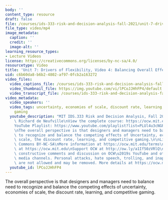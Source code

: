 ```yaml
---
body: ''
content_type: resource
draft: false
file: /courses/ids-333-risk-and-decision-analysis-fall-2021/unit-7-drivers-video-4_360p_16_9.mp4
file_type: video/mp4
image_metadata:
  caption: ''
  credit: ''
  image-alt: ''
learning_resource_types:
- Lecture Videos
license: https://creativecommons.org/licenses/by-nc-sa/4.0/
resourcetype: Video
title: 'Unit 7: Drivers of Flexibility, Video 4: Balancing Overall Effect of Drivers'
uid: c6b60da8-b6b2-4802-af97-0fcb2a163272
video_files:
  video_captions_file: /courses/ids-333-risk-and-decision-analysis-fall-2021/13TzM56EmWNzDn0kRFaeVht21cbgo4TKd_transcript.webvtt
  video_thumbnail_file: https://img.youtube.com/vi/lPCoJJHhFP4/default.jpg
  video_transcript_file: /courses/ids-333-risk-and-decision-analysis-fall-2021/13TzM56EmWNzDn0kRFaeVht21cbgo4TKd_transcript.pdf
video_metadata:
  video_speakers: ''
  video_tags: uncertainty, economies of scale, discount rate, learning, competitive
    gaming
  youtube_description: "MIT IDS.333 Risk and Decision Analysis, Fall 2021\nInstructor:\
    \ Richard de Neufville\nView the complete course: https://ocw.mit.edu/courses/ids-333-risk-and-decision-analysis-fall-2021/\n\
    YouTube Playlist: https://www.youtube.com/playlist?list=PLUl4u3cNGP62jwhTqp8_1kwrkDkxZhpQC\n\
    \nThe overall perspective is that designers and managers need to balance need\
    \ to recognize and balance the competing effects of Uncertainty, economies of\
    \ scale, the discount rate, learning, and competitive gaming.\n\nLicense: Creative\
    \ Commons BY-NC-SA\nMore information at https://ocw.mit.edu/terms\nMore courses\
    \ at https://ocw.mit.edu\nSupport OCW at http://ow.ly/a1If50zVRlQ\n\nWe encourage\
    \ constructive comments and discussion on OCW\u2019s YouTube and other social\
    \ media channels. Personal attacks, hate speech, trolling, and inappropriate comments\
    \ are not allowed and may be removed. More details at https://ocw.mit.edu/comments."
  youtube_id: lPCoJJHhFP4
---
```

The overall perspective is that designers and managers need to balance need to recognize and balance the competing effects of uncertainty, economies of scale, the discount rate, learning, and competitive gaming.